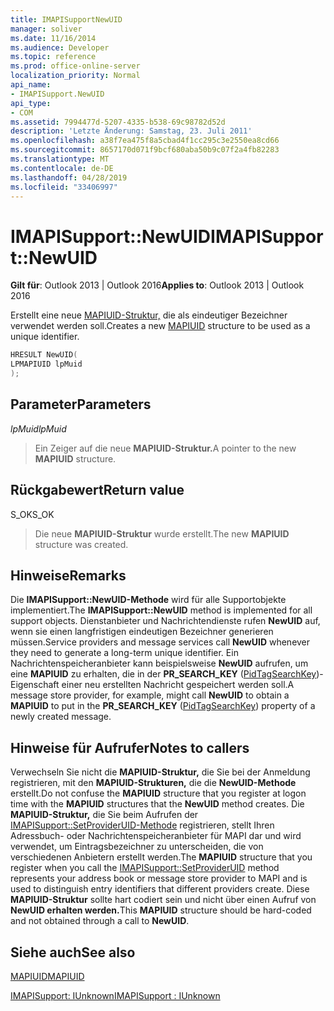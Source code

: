 ```yaml
---
title: IMAPISupportNewUID
manager: soliver
ms.date: 11/16/2014
ms.audience: Developer
ms.topic: reference
ms.prod: office-online-server
localization_priority: Normal
api_name:
- IMAPISupport.NewUID
api_type:
- COM
ms.assetid: 7994477d-5207-4335-b538-69c98782d52d
description: 'Letzte Änderung: Samstag, 23. Juli 2011'
ms.openlocfilehash: a38f7ea475f8a5cbad4f1cc295c3e2550ea8cd66
ms.sourcegitcommit: 8657170d071f9bcf680aba50b9c07f2a4fb82283
ms.translationtype: MT
ms.contentlocale: de-DE
ms.lasthandoff: 04/28/2019
ms.locfileid: "33406997"
---
```

# <a name="imapisupportnewuid"></a><span data-ttu-id="3bd2b-103">IMAPISupport::NewUID</span><span class="sxs-lookup"><span data-stu-id="3bd2b-103">IMAPISupport::NewUID</span></span>

  
  
<span data-ttu-id="3bd2b-104">**Gilt für**: Outlook 2013 | Outlook 2016</span><span class="sxs-lookup"><span data-stu-id="3bd2b-104">**Applies to**: Outlook 2013 | Outlook 2016</span></span> 
  
<span data-ttu-id="3bd2b-105">Erstellt eine neue [MAPIUID-Struktur,](mapiuid.md) die als eindeutiger Bezeichner verwendet werden soll.</span><span class="sxs-lookup"><span data-stu-id="3bd2b-105">Creates a new [MAPIUID](mapiuid.md) structure to be used as a unique identifier.</span></span> 
  
```cpp
HRESULT NewUID(
LPMAPIUID lpMuid
);
```

## <a name="parameters"></a><span data-ttu-id="3bd2b-106">Parameter</span><span class="sxs-lookup"><span data-stu-id="3bd2b-106">Parameters</span></span>

 <span data-ttu-id="3bd2b-107">_lpMuid_</span><span class="sxs-lookup"><span data-stu-id="3bd2b-107">_lpMuid_</span></span>
  
> <span data-ttu-id="3bd2b-108">Ein Zeiger auf die neue **MAPIUID-Struktur.**</span><span class="sxs-lookup"><span data-stu-id="3bd2b-108">A pointer to the new **MAPIUID** structure.</span></span> 
    
## <a name="return-value"></a><span data-ttu-id="3bd2b-109">Rückgabewert</span><span class="sxs-lookup"><span data-stu-id="3bd2b-109">Return value</span></span>

<span data-ttu-id="3bd2b-110">S_OK</span><span class="sxs-lookup"><span data-stu-id="3bd2b-110">S_OK</span></span> 
  
> <span data-ttu-id="3bd2b-111">Die neue **MAPIUID-Struktur** wurde erstellt.</span><span class="sxs-lookup"><span data-stu-id="3bd2b-111">The new **MAPIUID** structure was created.</span></span> 
    
## <a name="remarks"></a><span data-ttu-id="3bd2b-112">Hinweise</span><span class="sxs-lookup"><span data-stu-id="3bd2b-112">Remarks</span></span>

<span data-ttu-id="3bd2b-113">Die **IMAPISupport::NewUID-Methode** wird für alle Supportobjekte implementiert.</span><span class="sxs-lookup"><span data-stu-id="3bd2b-113">The **IMAPISupport::NewUID** method is implemented for all support objects.</span></span> <span data-ttu-id="3bd2b-114">Dienstanbieter und Nachrichtendienste rufen **NewUID** auf, wenn sie einen langfristigen eindeutigen Bezeichner generieren müssen.</span><span class="sxs-lookup"><span data-stu-id="3bd2b-114">Service providers and message services call **NewUID** whenever they need to generate a long-term unique identifier.</span></span> <span data-ttu-id="3bd2b-115">Ein Nachrichtenspeicheranbieter kann beispielsweise **NewUID** aufrufen, um eine **MAPIUID** zu erhalten, die in der **PR_SEARCH_KEY** ([PidTagSearchKey](pidtagsearchkey-canonical-property.md))-Eigenschaft einer neu erstellten Nachricht gespeichert werden soll.</span><span class="sxs-lookup"><span data-stu-id="3bd2b-115">A message store provider, for example, might call **NewUID** to obtain a **MAPIUID** to put in the **PR_SEARCH_KEY** ([PidTagSearchKey](pidtagsearchkey-canonical-property.md)) property of a newly created message.</span></span>
  
## <a name="notes-to-callers"></a><span data-ttu-id="3bd2b-116">Hinweise für Aufrufer</span><span class="sxs-lookup"><span data-stu-id="3bd2b-116">Notes to callers</span></span>

<span data-ttu-id="3bd2b-117">Verwechseln Sie nicht die **MAPIUID-Struktur,** die Sie bei der Anmeldung registrieren, mit den **MAPIUID-Strukturen,** die die **NewUID-Methode** erstellt.</span><span class="sxs-lookup"><span data-stu-id="3bd2b-117">Do not confuse the **MAPIUID** structure that you register at logon time with the **MAPIUID** structures that the **NewUID** method creates.</span></span> <span data-ttu-id="3bd2b-118">Die **MAPIUID-Struktur,** die Sie beim Aufrufen der [IMAPISupport::SetProviderUID-Methode](imapisupport-setprovideruid.md) registrieren, stellt Ihren Adressbuch- oder Nachrichtenspeicheranbieter für MAPI dar und wird verwendet, um Eintragsbezeichner zu unterscheiden, die von verschiedenen Anbietern erstellt werden.</span><span class="sxs-lookup"><span data-stu-id="3bd2b-118">The **MAPIUID** structure that you register when you call the [IMAPISupport::SetProviderUID](imapisupport-setprovideruid.md) method represents your address book or message store provider to MAPI and is used to distinguish entry identifiers that different providers create.</span></span> <span data-ttu-id="3bd2b-119">Diese **MAPIUID-Struktur** sollte hart codiert sein und nicht über einen Aufruf von **NewUID erhalten werden.**</span><span class="sxs-lookup"><span data-stu-id="3bd2b-119">This **MAPIUID** structure should be hard-coded and not obtained through a call to **NewUID**.</span></span>
  
## <a name="see-also"></a><span data-ttu-id="3bd2b-120">Siehe auch</span><span class="sxs-lookup"><span data-stu-id="3bd2b-120">See also</span></span>



[<span data-ttu-id="3bd2b-121">MAPIUID</span><span class="sxs-lookup"><span data-stu-id="3bd2b-121">MAPIUID</span></span>](mapiuid.md)
  
[<span data-ttu-id="3bd2b-122">IMAPISupport: IUnknown</span><span class="sxs-lookup"><span data-stu-id="3bd2b-122">IMAPISupport : IUnknown</span></span>](imapisupportiunknown.md)

